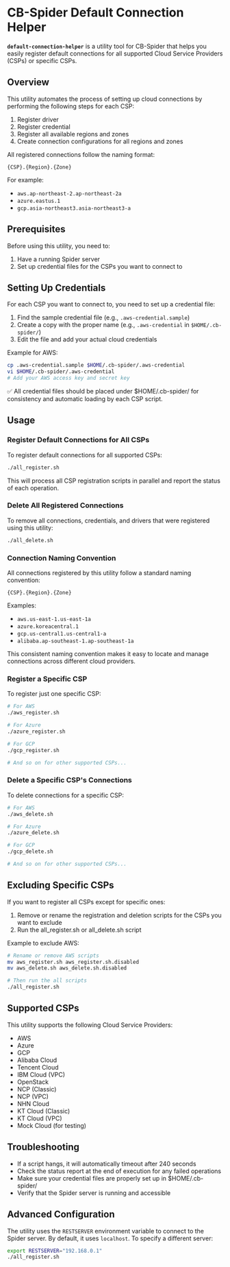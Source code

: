 # CB-Spider Default Connection Helper

**`default-connection-helper`** is a utility tool for CB-Spider that helps you easily register default connections for all supported Cloud Service Providers (CSPs) or specific CSPs.

## Overview

This utility automates the process of setting up cloud connections by performing the following steps for each CSP:

1. Register driver
2. Register credential
3. Register all available regions and zones
4. Create connection configurations for all regions and zones

All registered connections follow the naming format:
```
{CSP}.{Region}.{Zone}
```

For example:
- `aws.ap-northeast-2.ap-northeast-2a`
- `azure.eastus.1`
- `gcp.asia-northeast3.asia-northeast3-a`

## Prerequisites

Before using this utility, you need to:

1. Have a running Spider server
2. Set up credential files for the CSPs you want to connect to

## Setting Up Credentials

For each CSP you want to connect to, you need to set up a credential file:

1. Find the sample credential file (e.g., `.aws-credential.sample`)
2. Create a copy with the proper name (e.g., `.aws-credential` in `$HOME/.cb-spider/`)
3. Edit the file and add your actual cloud credentials

Example for AWS:
```bash
cp .aws-credential.sample $HOME/.cb-spider/.aws-credential
vi $HOME/.cb-spider/.aws-credential
# Add your AWS access key and secret key
```

✅ All credential files should be placed under $HOME/.cb-spider/ for consistency and automatic loading by each CSP script.

## Usage

### Register Default Connections for All CSPs

To register default connections for all supported CSPs:

```bash
./all_register.sh
```

This will process all CSP registration scripts in parallel and report the status of each operation.

### Delete All Registered Connections

To remove all connections, credentials, and drivers that were registered using this utility:

```bash
./all_delete.sh
```

### Connection Naming Convention

All connections registered by this utility follow a standard naming convention:
```
{CSP}.{Region}.{Zone}
```

Examples:
- `aws.us-east-1.us-east-1a`
- `azure.koreacentral.1`
- `gcp.us-central1.us-central1-a`
- `alibaba.ap-southeast-1.ap-southeast-1a`

This consistent naming convention makes it easy to locate and manage connections across different cloud providers.


### Register a Specific CSP

To register just one specific CSP:

```bash
# For AWS
./aws_register.sh

# For Azure
./azure_register.sh

# For GCP
./gcp_register.sh

# And so on for other supported CSPs...
```

### Delete a Specific CSP's Connections

To delete connections for a specific CSP:

```bash
# For AWS
./aws_delete.sh

# For Azure
./azure_delete.sh

# For GCP
./gcp_delete.sh

# And so on for other supported CSPs...
```

## Excluding Specific CSPs

If you want to register all CSPs except for specific ones:

1. Remove or rename the registration and deletion scripts for the CSPs you want to exclude
2. Run the all_register.sh or all_delete.sh script

Example to exclude AWS:
```bash
# Rename or remove AWS scripts
mv aws_register.sh aws_register.sh.disabled
mv aws_delete.sh aws_delete.sh.disabled

# Then run the all scripts
./all_register.sh
```

## Supported CSPs

This utility supports the following Cloud Service Providers:

- AWS
- Azure
- GCP
- Alibaba Cloud
- Tencent Cloud
- IBM Cloud (VPC)
- OpenStack
- NCP (Classic)
- NCP (VPC)
- NHN Cloud
- KT Cloud (Classic)
- KT Cloud (VPC)
- Mock Cloud (for testing)

## Troubleshooting

- If a script hangs, it will automatically timeout after 240 seconds
- Check the status report at the end of execution for any failed operations
- Make sure your credential files are properly set up in $HOME/.cb-spider/
- Verify that the Spider server is running and accessible

## Advanced Configuration

The utility uses the `RESTSERVER` environment variable to connect to the Spider server. By default, it uses `localhost`. To specify a different server:

```bash
export RESTSERVER="192.168.0.1"
./all_register.sh
```
